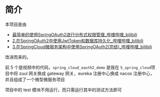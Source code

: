# 简介

本项目是由

-   [最简单的使用SpringOAuth2进行分布式权限管理_哔哩哔哩_bilibili](https://www.bilibili.com/video/BV1p5411N7Po/?spm_id_from=333.999.0.0)
-   [2.在SpringOAuth2中使用JwtToken和数据库持久化_哔哩哔哩_bilibili](https://www.bilibili.com/video/BV1Py4y1a7Nu/?spm_id_from=333.999.0.0)
-   [3.在SpringCloud微服务架构中使用SpringOAuth2(完结)_哔哩哔哩_bilibili](https://www.bilibili.com/video/BV1Ky4y1e7JJ/?spm_id_from=333.999.0.0)

改进而来的。

前 5 个是视频中的代码，`spring_cloud_oauth2_demo` 是我在 `5_spring_cloud`项目中将 zuul 网关换成 gateway 网关，eureka 注册中心换成 nacos 注册中心，并且组成了一个微型微服务项目

项目中的 test 模块不用运行，而只需运行其中的测试方法即可
